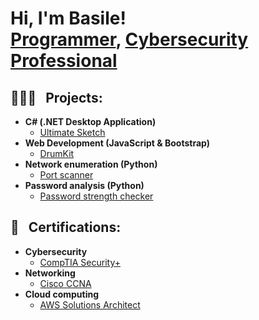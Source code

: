 <h1>Hi, I'm Basile! <br/>
  <a href="https://github.com/Basile-Mbasha">Programmer</a>, 
  <a href="https://www.linkedin.com/in/basilembasha/">Cybersecurity Professional</a>
</h1>

<h2>👨🏽‍💻 &nbsp; Projects:</h2>

- <b>C# (.NET Desktop Application)</b>
  - [Ultimate Sketch](https://github.com/Basile-Mbasha/UltimateSketch)
- <b>Web Development (JavaScript & Bootstrap)</b>
  - [DrumKit](https://github.com/Basile-Mbasha/DrumKit)
- <b>Network enumeration (Python)</b>
  - [Port scanner](https://github.com/Basile-Mbasha/Port-Scanner)
- <b>Password analysis (Python)</b>
  - [Password strength checker](https://github.com/Basile-Mbasha/password-strength-checker/tree/main)

<h2>🏅 &nbsp; Certifications:</h2>

- <b>Cybersecurity</b>
  - [CompTIA Security+](https://www.credly.com/badges/7af2b51b-fbb1-4bb0-8b99-e5e1b76452ff/public_url)
- <b>Networking</b>
  - [Cisco CCNA](https://learningnetwork.cisco.com/s/ccna)
- <b>Cloud computing</b>
  - [AWS Solutions Architect](https://aws.amazon.com/certification/certified-solutions-architect-associate/)














<!---
<h2>🤳🏻  Connect with me:</h2> 
  
    -[LinkedIn](https://www.linkedin.com/in/basilembasha/) 
--->

<!--
Here are some ideas to get you started:

- 🔭 I’m currently working on ...
- 🌱 I’m currently learning ...
- 👯 I’m looking to collaborate on ...
- 🤔 I’m looking for help with ...
- 💬 Ask me about ...
- 📫 How to reach me: ...
- 😄 Pronouns: ...
- ⚡ Fun fact: ...
-->
